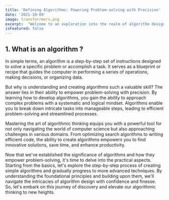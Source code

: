 ```yaml
---
title: 'Defining Algorithms: Powering Problem-solving with Precision'
date: '2021-10-09'
image: transforrmers.png
excerpt:  "Welcome to an exploration into the realm of algorithm design. Whether you're a beginner or someone seeking to deepen your understanding, this article is your gateway to comprehending the art of writing algorithms. In this engaging read, I will demystify the process, share valuable insights, and shed light on the world of algorithms."
isFeatured: false
---
```


## 1. What is an algorithm ?

In simple terms, an algorithm is a step-by-step set of instructions designed to solve a specific problem or accomplish a task. It serves as a blueprint or recipe that guides the computer in performing a series of operations, making decisions, or organizing data.

But why is understanding and creating algorithms such a valuable skill? The answer lies in their ability to empower problem-solving with precision. By learning how to develop algorithms, you gain the ability to approach complex problems with a systematic and logical mindset. Algorithms enable you to break down intricate tasks into manageable steps, leading to efficient problem-solving and streamlined processes.

Mastering the art of algorithmic thinking equips you with a powerful tool for not only navigating the world of computer science but also approaching challenges in various domains. From optimizing search algorithms to writing efficient code, the ability to create algorithms empowers you to find innovative solutions, save time, and enhance productivity.

Now that we've established the significance of algorithms and how they empower problem-solving, it's time to delve into the practical aspects. Starting from the basics, let's explore the step-by-step process of creating simple algorithms and gradually progress to more advanced techniques. By understanding the foundational principles and building upon them, we'll navigate the intricacies of algorithm design with confidence and finesse. So, let's embark on this journey of discovery and elevate our algorithmic thinking to new heights.
